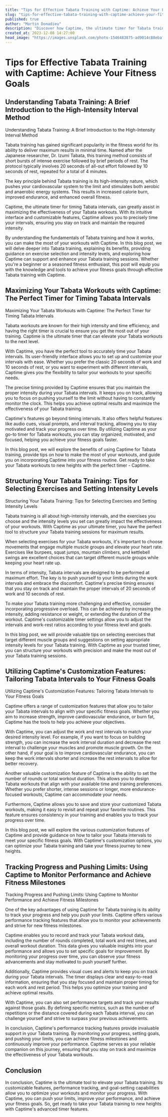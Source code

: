 ```yaml
---
title: "Tips for Effective Tabata Training with Captime: Achieve Your Fitness Goals"
slug: "tips-for-effective-tabata-training-with-captime-achieve-your-fitness-goals"
published: true
author: "Martin Donadieu"
description: "Discover how Captime, the ultimate timer for Tabata training, can help you achieve your fitness goals. Maximize your workouts, track progress, and push your limits with Captime's customizable features."
created_at: 2023-12-08 14:27:00
head_image: "https://images.unsplash.com/photo-1546483875-ad9014c88eba?ixlib=rb-4.0.3&q=85&fm=jpg&crop=entropy&cs=srgb&w=1200"
---
```


# Tips for Effective Tabata Training with Captime: Achieve Your Fitness Goals

## Understanding Tabata Training: A Brief Introduction to the High-Intensity Interval Method

Understanding Tabata Training: A Brief Introduction to the High-Intensity Interval Method

Tabata training has gained significant popularity in the fitness world for its ability to deliver maximum results in minimal time. Named after the Japanese researcher, Dr. Izumi Tabata, this training method consists of short bursts of intense exercise followed by brief periods of rest. The protocol typically involves 20 seconds of all-out effort followed by 10 seconds of rest, repeated for a total of 4 minutes.

The key principle behind Tabata training is its high-intensity nature, which pushes your cardiovascular system to the limit and stimulates both aerobic and anaerobic energy systems. This results in increased calorie burn, improved endurance, and enhanced overall fitness.

Captime, the ultimate timer for timing Tabata intervals, can greatly assist in maximizing the effectiveness of your Tabata workouts. With its intuitive interface and customizable features, Captime allows you to precisely time your intervals, ensuring you stay on track and maintain the required intensity.

By understanding the fundamentals of Tabata training and how it works, you can make the most of your workouts with Captime. In this blog post, we will delve deeper into Tabata training, explaining its benefits, providing guidance on exercise selection and intensity levels, and exploring how Captime can support and enhance your Tabata training sessions. Whether you're a beginner or a seasoned fitness enthusiast, this post will equip you with the knowledge and tools to achieve your fitness goals through effective Tabata training with Captime.

## Maximizing Your Tabata Workouts with Captime: The Perfect Timer for Timing Tabata Intervals

Maximizing Your Tabata Workouts with Captime: The Perfect Timer for Timing Tabata Intervals

Tabata workouts are known for their high intensity and time efficiency, and having the right timer is crucial to ensure you get the most out of your training. Captime is the ultimate timer that can elevate your Tabata workouts to the next level.

With Captime, you have the perfect tool to accurately time your Tabata intervals. Its user-friendly interface allows you to set up and customize your intervals with ease. Whether you prefer the classic 20 seconds of work and 10 seconds of rest, or you want to experiment with different intervals, Captime gives you the flexibility to tailor your workouts to your specific needs.

The precise timing provided by Captime ensures that you maintain the proper intensity during your Tabata intervals. It keeps you on track, allowing you to focus on pushing yourself to the limit without having to constantly monitor the clock. This helps you achieve optimal results and maximize the effectiveness of your Tabata training.

Captime's features go beyond timing intervals. It also offers helpful features like audio cues, visual prompts, and interval tracking, allowing you to stay motivated and track your progress over time. By utilizing Captime as your go-to timer for Tabata workouts, you can stay organized, motivated, and focused, helping you achieve your fitness goals faster.

In this blog post, we will explore the benefits of using Captime for Tabata training, provide tips on how to make the most of your workouts, and guide you on incorporating Captime into your fitness routine. Get ready to take your Tabata workouts to new heights with the perfect timer - Captime.

## Structuring Your Tabata Training: Tips for Selecting Exercises and Setting Intensity Levels

Structuring Your Tabata Training: Tips for Selecting Exercises and Setting Intensity Levels

Tabata training is all about high-intensity intervals, and the exercises you choose and the intensity levels you set can greatly impact the effectiveness of your workouts. With Captime as your ultimate timer, you have the perfect tool to structure your Tabata training sessions for maximum results.

When selecting exercises for your Tabata workouts, it's important to choose movements that engage multiple muscle groups and elevate your heart rate. Exercises like burpees, squat jumps, mountain climbers, and kettlebell swings are excellent choices that can target different muscle groups while keeping your heart rate up.

In terms of intensity, Tabata intervals are designed to be performed at maximum effort. The key is to push yourself to your limits during the work intervals and embrace the discomfort. Captime's precise timing ensures that you stay on track and maintain the proper intervals of 20 seconds of work and 10 seconds of rest.

To make your Tabata training more challenging and effective, consider incorporating progressive overload. This can be achieved by increasing the intensity, adding resistance or weight, or extending the duration of the workout. Captime's customizable timer settings allow you to adjust the intervals and work-rest ratios according to your fitness level and goals.

In this blog post, we will provide valuable tips on selecting exercises that target different muscle groups and suggestions on setting appropriate intensity levels for your Tabata training. With Captime as your trusted timer, you can structure your workouts with precision and make the most out of your Tabata training sessions.

## Utilizing Captime's Customization Features: Tailoring Tabata Intervals to Your Fitness Goals

Utilizing Captime's Customization Features: Tailoring Tabata Intervals to Your Fitness Goals

Captime offers a range of customization features that allow you to tailor your Tabata intervals to align with your specific fitness goals. Whether you aim to increase strength, improve cardiovascular endurance, or burn fat, Captime has the tools to help you achieve your objectives.

With Captime, you can adjust the work and rest intervals to match your desired intensity level. For example, if you want to focus on building strength, you can increase the work interval duration and decrease the rest interval to challenge your muscles and promote muscle growth. On the other hand, if your goal is to improve cardiovascular endurance, you can keep the work intervals shorter and increase the rest intervals to allow for better recovery.

Another valuable customization feature of Captime is the ability to set the number of rounds or total workout duration. This allows you to design Tabata workouts that align with your available time and training preferences. Whether you prefer shorter, intense sessions or longer, more endurance-focused workouts, Captime can accommodate your needs.

Furthermore, Captime allows you to save and store your customized Tabata workouts, making it easy to revisit and repeat your favorite routines. This feature ensures consistency in your training and enables you to track your progress over time.

In this blog post, we will explore the various customization features of Captime and provide guidance on how to tailor your Tabata intervals to meet your specific fitness goals. With Captime's customization options, you can optimize your Tabata training and take your fitness journey to new heights.

## Tracking Progress and Pushing Limits: Using Captime to Monitor Performance and Achieve Fitness Milestones

Tracking Progress and Pushing Limits: Using Captime to Monitor Performance and Achieve Fitness Milestones

One of the key advantages of using Captime for Tabata training is its ability to track your progress and help you push your limits. Captime offers various performance tracking features that allow you to monitor your achievements and strive for new fitness milestones.

Captime enables you to record and track your Tabata workout data, including the number of rounds completed, total work and rest times, and overall workout duration. This data gives you valuable insights into your performance and allows you to set specific goals for improvement. By monitoring your progress over time, you can observe your fitness advancements and stay motivated to push yourself further.

Additionally, Captime provides visual cues and alerts to keep you on track during your Tabata intervals. The timer displays clear and easy-to-read information, ensuring that you stay focused and maintain proper timing for each work and rest period. This helps you optimize your training and achieve optimal results.

With Captime, you can also set performance targets and track your results against those goals. By defining specific metrics, such as the number of repetitions or the distance covered during each Tabata interval, you can challenge yourself and strive to surpass your previous achievements.

In conclusion, Captime's performance tracking features provide invaluable support in your Tabata training. By monitoring your progress, setting goals, and pushing your limits, you can achieve fitness milestones and continuously improve your performance. Captime serves as your reliable companion on this journey, ensuring that you stay on track and maximize the effectiveness of your Tabata workouts.

## Conclusion

In conclusion, Captime is the ultimate tool to elevate your Tabata training. Its customizable features, performance tracking, and goal-setting capabilities allow you to optimize your workouts and monitor your progress. With Captime, you can push your limits, improve your performance, and achieve your fitness goals. So, get ready to take your Tabata training to new heights with Captime's advanced timer features.